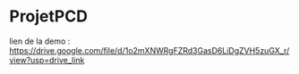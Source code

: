 # ProjetPCD


lien de la demo : https://drive.google.com/file/d/1o2mXNWRgFZRd3GasD6LiDgZVH5zuGX_r/view?usp=drive_link
